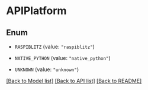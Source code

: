 # APIPlatform

## Enum


* `RASPIBLITZ` (value: `"raspiblitz"`)

* `NATIVE_PYTHON` (value: `"native_python"`)

* `UNKNOWN` (value: `"unknown"`)


[[Back to Model list]](../README.md#documentation-for-models) [[Back to API list]](../README.md#documentation-for-api-endpoints) [[Back to README]](../README.md)


